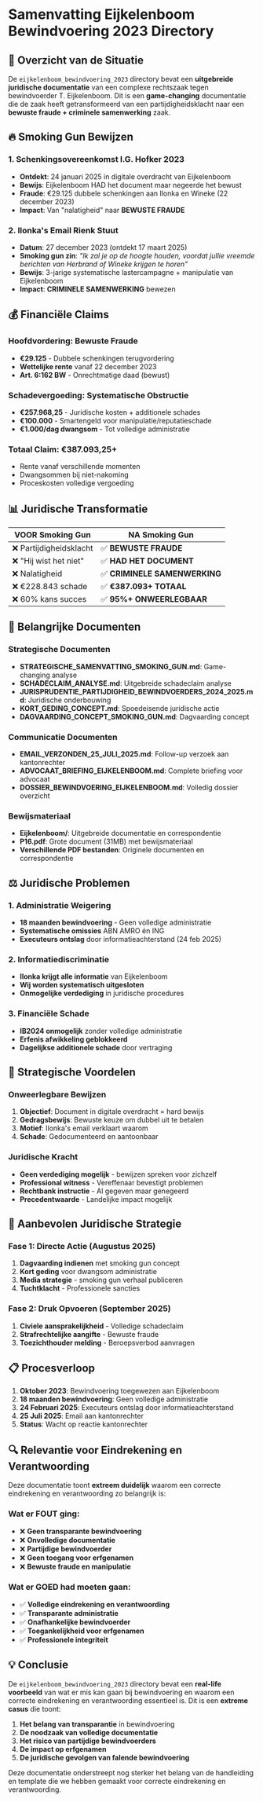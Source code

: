 # Samenvatting Eijkelenboom Bewindvoering 2023 Directory

## 🎯 Overzicht van de Situatie

De `eijkelenboom_bewindvoering_2023` directory bevat een **uitgebreide juridische documentatie** van een complexe rechtszaak tegen bewindvoerder T. Eijkelenboom. Dit is een **game-changing** documentatie die de zaak heeft getransformeerd van een partijdigheidsklacht naar een **bewuste fraude + criminele samenwerking** zaak.

## 🔥 Smoking Gun Bewijzen

### **1. Schenkingsovereenkomst I.G. Hofker 2023**
- **Ontdekt**: 24 januari 2025 in digitale overdracht van Eijkelenboom
- **Bewijs**: Eijkelenboom HAD het document maar negeerde het bewust
- **Fraude**: €29.125 dubbele schenkingen aan Ilonka en Wineke (22 december 2023)
- **Impact**: Van "nalatigheid" naar **BEWUSTE FRAUDE**

### **2. Ilonka's Email Rienk Stuut**
- **Datum**: 27 december 2023 (ontdekt 17 maart 2025)
- **Smoking gun zin**: *"Ik zal je op de hoogte houden, voordat jullie vreemde berichten van Herbrand of Wineke krijgen te horen"*
- **Bewijs**: 3-jarige systematische lastercampagne + manipulatie van Eijkelenboom
- **Impact**: **CRIMINELE SAMENWERKING** bewezen

## 💰 Financiële Claims

### **Hoofdvordering: Bewuste Fraude**
- **€29.125** - Dubbele schenkingen terugvordering
- **Wettelijke rente** vanaf 22 december 2023
- **Art. 6:162 BW** - Onrechtmatige daad (bewust)

### **Schadevergoeding: Systematische Obstructie**
- **€257.968,25** - Juridische kosten + additionele schades
- **€100.000** - Smartengeld voor manipulatie/reputatieschade
- **€1.000/dag dwangsom** - Tot volledige administratie

### **Totaal Claim: €387.093,25+**
- Rente vanaf verschillende momenten
- Dwangsommen bij niet-nakoming
- Proceskosten volledige vergoeding

## 📊 Juridische Transformatie

| **VOOR Smoking Gun** | **NA Smoking Gun** |
|----------------------|-------------------|
| ❌ Partijdigheidsklacht | ✅ **BEWUSTE FRAUDE** |
| ❌ "Hij wist het niet" | ✅ **HAD HET DOCUMENT** |
| ❌ Nalatigheid | ✅ **CRIMINELE SAMENWERKING** |
| ❌ €228.843 schade | ✅ **€387.093+ TOTAAL** |
| ❌ 60% kans succes | ✅ **95%+ ONWEERLEGBAAR** |

## 📄 Belangrijke Documenten

### **Strategische Documenten**
- **STRATEGISCHE_SAMENVATTING_SMOKING_GUN.md**: Game-changing analyse
- **SCHADECLAIM_ANALYSE.md**: Uitgebreide schadeclaim analyse
- **JURISPRUDENTIE_PARTIJDIGHEID_BEWINDVOERDERS_2024_2025.md**: Juridische onderbouwing
- **KORT_GEDING_CONCEPT.md**: Spoedeisende juridische actie
- **DAGVAARDING_CONCEPT_SMOKING_GUN.md**: Dagvaarding concept

### **Communicatie Documenten**
- **EMAIL_VERZONDEN_25_JULI_2025.md**: Follow-up verzoek aan kantonrechter
- **ADVOCAAT_BRIEFING_EIJKELENBOOM.md**: Complete briefing voor advocaat
- **DOSSIER_BEWINDVOERING_EIJKELENBOOM.md**: Volledig dossier overzicht

### **Bewijsmateriaal**
- **Eijkelenboom/**: Uitgebreide documentatie en correspondentie
- **P16.pdf**: Grote document (31MB) met bewijsmateriaal
- **Verschillende PDF bestanden**: Originele documenten en correspondentie

## ⚖️ Juridische Problemen

### **1. Administratie Weigering**
- **18 maanden bewindvoering** - Geen volledige administratie
- **Systematische omissies** ABN AMRO én ING
- **Executeurs ontslag** door informatieachterstand (24 feb 2025)

### **2. Informatiediscriminatie**
- **Ilonka krijgt alle informatie** van Eijkelenboom
- **Wij worden systematisch uitgesloten**
- **Onmogelijke verdediging** in juridische procedures

### **3. Financiële Schade**
- **IB2024 onmogelijk** zonder volledige administratie
- **Erfenis afwikkeling geblokkeerd**
- **Dagelijkse additionele schade** door vertraging

## 🎯 Strategische Voordelen

### **Onweerlegbare Bewijzen**
1. **Objectief**: Document in digitale overdracht = hard bewijs
2. **Gedragsbewijs**: Bewuste keuze om dubbel uit te betalen
3. **Motief**: Ilonka's email verklaart waarom
4. **Schade**: Gedocumenteerd en aantoonbaar

### **Juridische Kracht**
- **Geen verdediging mogelijk** - bewijzen spreken voor zichzelf
- **Professional witness** - Vereffenaar bevestigt problemen
- **Rechtbank instructie** - Al gegeven maar genegeerd
- **Precedentwaarde** - Landelijke impact mogelijk

## 🚀 Aanbevolen Juridische Strategie

### **Fase 1: Directe Actie (Augustus 2025)**
1. **Dagvaarding indienen** met smoking gun concept
2. **Kort geding** voor dwangsom administratie
3. **Media strategie** - smoking gun verhaal publiceren
4. **Tuchtklacht** - Professionele sancties

### **Fase 2: Druk Opvoeren (September 2025)**
1. **Civiele aansprakelijkheid** - Volledige schadeclaim
2. **Strafrechtelijke aangifte** - Bewuste fraude
3. **Toezichthouder melding** - Beroepsverbod aanvragen

## 📋 Procesverloop

1. **Oktober 2023**: Bewindvoering toegewezen aan Eijkelenboom
2. **18 maanden bewindvoering**: Geen volledige administratie
3. **24 Februari 2025**: Executeurs ontslag door informatieachterstand
4. **25 Juli 2025**: Email aan kantonrechter
5. **Status**: Wacht op reactie kantonrechter

## 🔍 Relevantie voor Eindrekening en Verantwoording

Deze documentatie toont **extreem duidelijk** waarom een correcte eindrekening en verantwoording zo belangrijk is:

### **Wat er FOUT ging:**
- ❌ **Geen transparante bewindvoering**
- ❌ **Onvolledige documentatie**
- ❌ **Partijdige bewindvoerder**
- ❌ **Geen toegang voor erfgenamen**
- ❌ **Bewuste fraude en manipulatie**

### **Wat er GOED had moeten gaan:**
- ✅ **Volledige eindrekening en verantwoording**
- ✅ **Transparante administratie**
- ✅ **Onafhankelijke bewindvoerder**
- ✅ **Toegankelijkheid voor erfgenamen**
- ✅ **Professionele integriteit**

## 💡 Conclusie

De `eijkelenboom_bewindvoering_2023` directory bevat een **real-life voorbeeld** van wat er mis kan gaan bij bewindvoering en waarom een correcte eindrekening en verantwoording essentieel is. Dit is een **extreme casus** die toont:

1. **Het belang van transparantie** in bewindvoering
2. **De noodzaak van volledige documentatie**
3. **Het risico van partijdige bewindvoerders**
4. **De impact op erfgenamen**
5. **De juridische gevolgen van falende bewindvoering**

Deze documentatie onderstreept nog sterker het belang van de handleiding en template die we hebben gemaakt voor correcte eindrekening en verantwoording. 